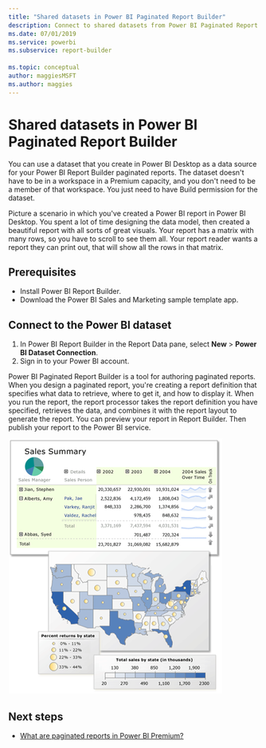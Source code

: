 ```yaml
---
title: "Shared datasets in Power BI Paginated Report Builder"
description: Connect to shared datasets from Power BI Paginated Report Builder.
ms.date: 07/01/2019
ms.service: powerbi
ms.subservice: report-builder

ms.topic: conceptual
author: maggiesMSFT
ms.author: maggies
---
```

# Shared datasets in Power BI Paginated Report Builder

You can use a dataset that you create in Power BI Desktop as a data source for your Power BI Report Builder paginated reports. The dataset doesn't have to be in a workspace in a Premium capacity, and you don't need to be a member of that workspace. You just need to have Build permission for the dataset. 

Picture a scenario in which you've created a Power BI report in Power BI Desktop. You spent a lot of time designing the data model, then created a beautiful report with all sorts of great visuals. Your report has a matrix with many rows, so you have to scroll to see them all. Your report reader wants a report they can print out, that will show all the rows in that matrix. 

## Prerequisites

- Install Power BI Report Builder.
- Download the Power BI Sales and Marketing sample template app.

## Connect to the Power BI dataset

1. In Power BI Report Builder in the Report Data pane, select **New** > **Power BI Dataset Connection**.
1. Sign in to your Power BI account.

Power BI Paginated Report Builder is a tool for authoring paginated reports.  When you design a paginated report, you're creating a report definition that specifies what data to retrieve, where to get it, and how to display it. When you run the report, the report processor takes the report definition you have specified, retrieves the data, and combines it with the report layout to generate the report. You can preview your report in Report Builder. Then publish your report to the Power BI service.

![Paginated report in the Power BI service](media/report-builder-power-bi/report-builder-get-started-paginated-report.png)

## Next steps

- [What are paginated reports in Power BI Premium?](paginated-reports-report-builder-power-bi.md)